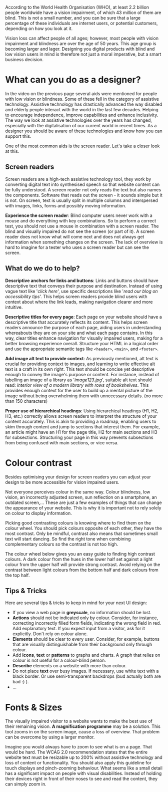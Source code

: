 According to the World Health Organisation (WHO), at least 2.2 billion people worldwide have a vision impairment, of which 43 million of them are blind. This is not a small number, and you can be sure that a large percentage of these individuals are internet users, or potential customers, depending on how you look at it.

Vision loss can affect people of all ages; however, most people with vision impairment and blindness are over the age of 50 years. This age group is becoming larger and lager. Designing you digital products with blind and low vision users in mind is therefore not just a moral imperative, but a smart business decision.

# What can you do as a designer?

In the video on the previous page several aids were mentioned for people with low vision or blindness. Some of these fell in the category of assistive technology. Assistive technology has drastically advanced the way disabled and elderly people interact with the world in the last few decades. Helping to encourage independence, improve capabilities and enhance inclusivity. The way we look at assistive technologies over the years has changed, especially with the digitalisation of our current world in recent times. As a designer you should be aware of these technologies and know how you can support this.

One of the most common aids is the screen reader. Let's take a closer look at this.

## Screen readers

Screen readers are a high-tech assistive technology tool, they work by converting digital text into synthesised speech so that website content can be fully understood. A screen reader not only reads the text but also names the components. Software that reads out the screen - it sounds simple but it is not. On screen, text is usually split in multiple columns and interspersed with images, links, forms and possibly moving information.

**Experience the screen reader**:
Blind computer users never work with a mouse and do everything with key combinations. So to perform a correct test, you should not use a mouse in combination with a screen reader. The blind and visually impaired do not see the screen (or part of it). A screen reader does not know what will come next and does not always get information when something changes on the screen. The lack of overview is hard to imagine for a tester who uses a screen reader but can see the screen.

## What do we do to help?

**Descriptive anchors for links and buttons**:
Links and buttons should have descriptive text that conveys their purpose and destination. Instead of using vague text like '_click here_', use specific descriptions like '_read our blog on accessibility tips_'. This helps screen readers provide blind users with context about where the link leads, making navigation clearer and more intuitive.

**Descriptive titles for every page**:
Each page on your website should have a descriptive title that accurately reflects its content. This helps screen readers announce the purpose of each page, aiding users in understanding whereabouts they are on your site and what each page contains. In this way, clear titles enhance navigation for visually impaired users, making for a better browsing experience overall. Structure your HTML in a logical order and use the appropriate semantic tags like `<header>`, `<main>`, and `<footer>`.

**Add image alt text to provide context**:
As previously mentioned, alt text is crucial for providing context to images, and learning to write effective alt text is a craft in its own right. This text should be concise yet descriptive enough to convey the image's purpose or content.
For instance, instead of labelling an image of a library as '_image123.jpg_', suitable alt text should read: _interior view of a modern library with rows of bookshelves_. This provides enough context for the user to build up a mental picture of the image without being overwhelming them with unnecessary details.
(no more than 150 characters)

**Proper use of hierarchical headings**:
Using hierarchical headings (H1, H2, H3, etc.) correctly allows screen readers to interpret the structure of your content accurately. This is akin to providing a roadmap, enabling users to skim through content and jump to sections that interest them. For example, an article might have an H1 for the page title, H2 for main sections and H3 for subsections. Structuring your page in this way prevents subsections from being confused with main sections, or vice versa.

# Colour contrast

Besides optimising your design for screen readers you can adjust your design to be more accessible for vision impaired users.

Not everyone perceives colour in the same way. Colour blindness, low vision, an incorrectly adjusted screen, sun reflection on a smartphone, an outdated screen,... These are just a few examples of things that can change the appearance of your website. This is why it is important not to rely solely on colour to display information.

Picking good contrasting colours is knowing where to find them on the colour wheel. You should pick colours opposite of each other, they have the most contrast. Only be mindful, contrast also means that sometimes small text will start dancing. So find the right tone when combining complementary colours so the contrast is not too high.

The colour wheel below gives you an easy guide to finding high contrast colours. A dark colour from the hues in the lower half set against a light colour from the upper half will provide strong contrast. Avoid relying on the contrast between light colours from the bottom half and dark colours from the top half.

## Tips & Tricks

Here are several tips & tricks to keep in mind for your next UI design:

- If you view a web page in **greyscale**, no information should be lost.
- **Actions** should not be indicated only by colour. Consider, for instance, correcting incorrectly filled form fields, indicating the wrong field in red. Add explanatory text. If you expect input from a visitor, ask for it explicitly. Don't rely on colour alone.
- **Elements** should be clear to every user. Consider, for example, buttons that are visually distinguishable from their background only through colour.
- Add **icons**, **text** or **patterns** to graphs and charts. A graph that relies on colour is not useful for a colour-blind person.
- **Describe** elements on a website with more than colour.
- Do not place **text** over busy images. If necessary, use white text with a black border. Or use semi-transparent backdrops (bud actually both are bad :) ).
- ...

# Fonts & Sizes

The visually impaired visitor to a website wants to make the best use of their remaining vision. **A magnification programme** may be a solution. This tool zooms in on the screen image, cause a loss of overview. That problem can be overcome by using a larger monitor.

Imagine you would always have to zoom to see what is on a page. That would be hard.
The WCAG 2.0 recommendation states that the entire website text must be resizable up to 200% without assistive technology and loss of content or functionality. You should also apply this guideline for touch displays and pinch-zooming behaviour. What seems like a small detail has a significant impact on people with visual disabilities. Instead of holding their devices right in front of their noses to see and read the content, they can simply zoom in.
